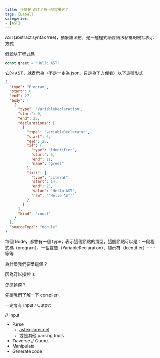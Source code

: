 ```yaml
---
title: 什麼是 AST？為什麼需要它？
tags: [Babel]
categories: 
- [AST]
---
```


AST(abstract syntax tree)，抽象語法樹。是一種程式語言語法結構的樹狀表示方式

假設以下程式碼

```javascript javascript
const greet = 'Hello AST' 
```

它的 AST，就表示為（不是一定為 json，只是為了方便看）以下這種形式

```json json
{
  "type": "Program",
  "start": 0,
  "end": 27,
  "body": [
    {
      "type": "VariableDeclaration",
      "start": 0,
      "end": 25,
      "declarations": [
        {
          "type": "VariableDeclarator",
          "start": 6,
          "end": 25,
          "id": {
            "type": "Identifier",
            "start": 6,
            "end": 11,
            "name": "greet"
          },
          "init": {
            "type": "Literal",
            "start": 14,
            "end": 25,
            "value": "Hello AST",
            "raw": "'Hello AST'"
          }
        }
      ],
      "kind": "const"
    }
  ],
  "sourceType": "module"
}
```
每個 Node，都會有一個 type，表示這個節點的類型，這個節點可以是：一段程式碼（program）、一個宣告（VariableDeclaration）、標示符（Identifier）⋯⋯等等

為什麼我們要學這個？

因為可以操控 js

怎麼操控？

先讓我們了解一下 compiler。

一定會有 Input / Output

// Input
- Parse 
  - [astexplorer.net](https://astexplorer.net/)
  - 或是其他 parsing tools
- Traverse
// Output
- Manipulate
- Generate code